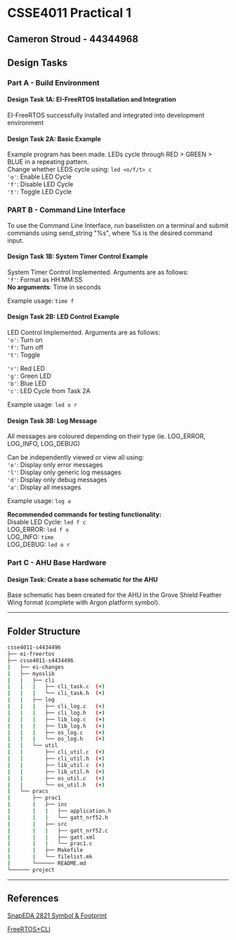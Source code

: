 # CSSE4011 Practical 1

## Cameron Stroud - 44344968

## Design Tasks

### Part A - Build Environment

#### Design Task 1A: EI-FreeRTOS Installation and Integration

EI-FreeRTOS successfully installed and integrated into development environment


#### Design Task 2A: Basic Example

Example program has been made. LEDs cycle through RED > GREEN > BLUE in a repeating pattern.  
Change whether LEDS cycle using: `led <o/f/t> c`  
`'o'`: Enable LED Cycle  
`'f'`: Disable LED Cycle  
`'t'`: Toggle LED Cycle  

### PART B - Command Line Interface

To use the Command Line Interface, run baselisten on a terminal and submit commands using
send_string "%s", where %s is the desired command input.

#### Design Task 1B: System Timer Control Example

System Timer Control Implemented. Arguments are as follows:  
`'f'`: Format as HH:MM:SS  
**No arguments**: Time in seconds  

Example usage: `time f`

#### Design Task 2B: LED Control Example

LED Control Implemented. Arguments are as follows:  
`'o'`: Turn on  
`'f'`: Turn off  
`'t'`: Toggle  

`'r'`: Red LED  
`'g'`: Green LED  
`'b'`: Blue LED  
`'c'`: LED Cycle from Task 2A  

Example usage: `led o r`

#### Design Task 3B: Log Message

All messages are coloured depending on their type (ie. LOG\_ERROR, LOG\_INFO, LOG\_DEBUG)

Can be independently viewed or view all using:  
`'e'`: Display only error messages  
`'l'`: Display only generic log messages  
`'d'`: Display only debug messages  
`'a'`: Display all messages  

Example usage: `log a`

**Recommended commands for testing functionality:**  
Disable LED Cycle: `led f c`  
LOG\_ERROR:  `led f o`  
LOG\_INFO:   `time`  
LOG\_DEBUG:  `led o r`  

### Part C - AHU Base Hardware

#### Design Task: Create a base schematic for the AHU

Base schematic has been created for the AHU in the Grove Shield Feather Wing format (complete with Argon platform symbol).  

---

## Folder Structure

```bash
csse4011-s4434496
├── ei-freertos
├── csse4011-s4434496
|   ├── ei-changes
|   ├── myoslib
|   |   ├── cli
|   |   |   ├── cli_task.c  (+)
|   |   |   └── cli_task.h  (+)
|   |   ├── log
|   |   |   ├── cli_log.c   (+)
|   |   |   ├── cli_log.h   (+)
|   |   |   ├── lib_log.c   (+)
|   |   |   ├── lib_log.h   (+)
|   |   |   ├── os_log.c    (+)
|   |   |   └── os_log.h    (+)
|   |   └── util
|   |       ├── cli_util.c  (+)
|   |       ├── cli_util.h  (+)
|   |       ├── lib_util.c  (+)
|   |       ├── lib_util.h  (+)
|   |       ├── os_util.c   (+)
|   |       └── os_util.h   (+)
|   └── pracs
|       ├── prac1
|       |   ├── inc
|       |   |   ├── application.h
|       |   |   └── gatt_nrf52.h
|       |   ├── src
|       |   |   ├── gatt_nrf52.c
|       |   |   ├── gatt.xml
|       |   |   └── prac1.c
|       |   ├── Makefile
|       |   └── filelist.mk
|       └────── README.md
└────── project
```

---

## References

[SnapEDA 2821 Symbol & Footprint](https://www.snapeda.com/parts/2821/Adafruit%20Industries%20LLC/view-part/)

[FreeRTOS+CLI](https://www.freertos.org/FreeRTOS-Plus/FreeRTOS_Plus_CLI/Download_FreeRTOS_Plus_CLI.html)